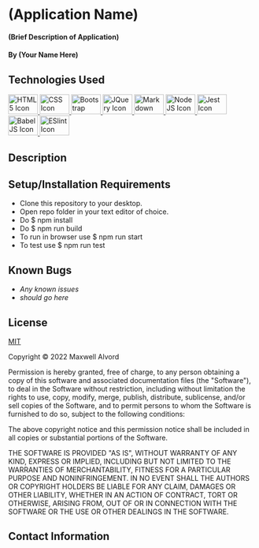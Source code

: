 # (Application Name)

#### (Brief Description of Application)

#### By (Your Name Here)

## Technologies Used

<a href="https://developer.mozilla.org/en-US/docs/Learn/Getting_started_with_the_web/HTML_basics">
      <img alt="HTML 5 Icon" src="https://upload.wikimedia.org/wikipedia/commons/thumb/6/61/HTML5_logo_and_wordmark.svg/1200px-HTML5_logo_and_wordmark.svg.png"
      width="60" height="40">
  </a>
<a href="https://developer.mozilla.org/en-US/docs/Web/CSS">
      <img alt="CSS Icon" src="https://upload.wikimedia.org/wikipedia/commons/thumb/d/d5/CSS3_logo_and_wordmark.svg/1200px-CSS3_logo_and_wordmark.svg.png"
      width="60" height="40">
  </a>
<a href="https://getbootstrap.com/">
      <img alt="Bootstrap Icon" src="https://upload.wikimedia.org/wikipedia/commons/thumb/b/b2/Bootstrap_logo.svg/1200px-Bootstrap_logo.svg.png"
      width="60" height="40">
</a>
<a href="https://jquery.com/">
      <img alt="JQuery Icon" src="https://www.interviewbit.com/blog/wp-content/uploads/2021/10/jquery-logo-vertical_large_square.png"
      width="60" height="40">
  </a>
<a href="https://www.markdownguide.org/">
      <img alt="Markdown Icon" src="https://upload.wikimedia.org/wikipedia/commons/thumb/4/48/Markdown-mark.svg/1200px-Markdown-mark.svg.png"
      width="60" height="40">
  </a>
<a href="https://nodejs.org/en/">
      <img alt="Node JS Icon" src="https://upload.wikimedia.org/wikipedia/commons/thumb/d/d9/Node.js_logo.svg/1200px-Node.js_logo.svg.png"
      width="60" height="40">
  </a>
<a href="https://jestjs.io/">
      <img alt="Jest Icon" src="https://nx.dev/documentation/shared/jest-logo.png"
      width="60" height="40">
  </a>
<a href="https://babeljs.io/">
      <img alt="Babel JS Icon" src="https://upload.wikimedia.org/wikipedia/commons/thumb/0/02/Babel_Logo.svg/1200px-Babel_Logo.svg.png"
      width="60" height="40">
  </a>
<a href="https://eslint.org/">
      <img alt="ESlint Icon" src="https://eslint.org/assets/img/favicon.512x512.png"
      width="60" height="40">
  </a>


## Description

## Setup/Installation Requirements

* Clone this repository to your desktop.
* Open repo folder in your text editor of choice.
* Do $ npm install
* Do $ npm run build
* To run in browser use $ npm run start 
* To test use $ npm run test


## Known Bugs

* _Any known issues_
* _should go here_

## License
[MIT](https://opensource.org/osd)

Copyright &copy;
2022 Maxwell Alvord

Permission is hereby granted, free of charge, to any person obtaining a copy of this software and associated documentation files (the "Software"), to deal in the Software without restriction, including without limitation the rights to use, copy, modify, merge, publish, distribute, sublicense, and/or sell copies of the Software, and to permit persons to whom the Software is furnished to do so, subject to the following conditions:

The above copyright notice and this permission notice shall be included in all copies or substantial portions of the Software.

THE SOFTWARE IS PROVIDED "AS IS", WITHOUT WARRANTY OF ANY KIND, EXPRESS OR IMPLIED, INCLUDING BUT NOT LIMITED TO THE WARRANTIES OF MERCHANTABILITY, FITNESS FOR A PARTICULAR PURPOSE AND NONINFRINGEMENT. IN NO EVENT SHALL THE AUTHORS OR COPYRIGHT HOLDERS BE LIABLE FOR ANY CLAIM, DAMAGES OR OTHER LIABILITY, WHETHER IN AN ACTION OF CONTRACT, TORT OR OTHERWISE, ARISING FROM, OUT OF OR IN CONNECTION WITH THE SOFTWARE OR THE USE OR OTHER DEALINGS IN THE SOFTWARE.

## Contact Information